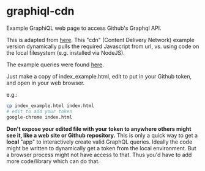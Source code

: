 # graphiql-cdn
Example GraphiQL web page to access Github's Graphql API.

This is adapted from [here](https://github.com/graphql/graphiql/blob/main/examples/graphiql-cdn/index.html). This "cdn" (Content Delivery Network) example version dynamically pulls the required Javascript from url, vs. using code on the local filesystem (e.g. installed via NodeJS).

The example queries were found [here](https://gist.github.com/MichaelCurrin/6777b91e6374cdb5662b64b8249070ea).

Just make a copy of index_example.html, edit to put in your Github token, and open in your web browser.

e.g.:
```bash
cp index_example.html index.html
# edit to add your token
google-chrome index.html
```
**Don't expose your edited file with your token to anywhere others might see it, like a web site or Github repository.** This is only a quick way to get a **local** "app" to interactively create valid GraphQL queries. Ideally the code might be written to dynamically get a token from the local environment. But a browser process might not have access to that. Thus you'd have to add more code/library which can do that.